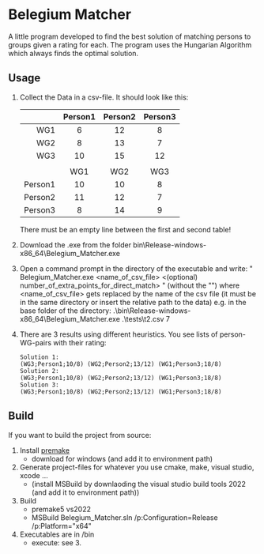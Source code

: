 # Belegium Matcher
A little program developed to find the best solution of matching persons to groups given a rating for each.
The program uses the Hungarian Algorithm which always finds the optimal solution.

## Usage
1. Collect the Data in a csv-file. It should look like this:

    |         | Person1 | Person2 | Person3 |
    | -------:|:-------:|:-------:|:-------:|
    | WG1     | 6       | 12      | 8      |
    | WG2     | 8       | 13      | 7       |
    | WG3     | 10      | 15      | 12      |
    |         |         |         |         |
    |         | WG1     | WG2     | WG3     | 
    | Person1 | 10      | 10      | 8       |
    | Person2 | 11      | 12      | 7       |
    | Person3 | 8       | 14      | 9       |

    There must be an empty line between the first and second table!

2. Download the .exe from the folder bin\Release-windows-x86_64\Belegium_Matcher.exe
3. Open a command prompt in the directory of the executable and write: 
"
Belegium_Matcher.exe <name_of_csv_file> <(optional) number_of_extra_points_for_direct_match>
" (without the "")
where <name_of_csv_file> gets replaced by the name of the csv file
(it must be in the same directory or insert the relative path to the data)
e.g. in the base folder of the directory:
.\bin\Release-windows-x86_64\Belegium_Matcher.exe .\tests\t2.csv 7

4. There are 3 results using different heuristics.
    You see lists of person-WG-pairs with their rating:
    ```
    Solution 1:
    (WG3;Person1;10/8) (WG2;Person2;13/12) (WG1;Person3;18/8)
    Solution 2:
    (WG3;Person1;10/8) (WG2;Person2;13/12) (WG1;Person3;18/8)
    Solution 3:
    (WG3;Person1;10/8) (WG2;Person2;13/12) (WG1;Person3;18/8)
    ```

## Build
If you want to build the project from source:
1. Install [premake](https://premake.github.io/)
    - download for windows (and add it to environment path)
2. Generate project-files for whatever you use cmake, make, visual studio, xcode ...
    - (install MSBuild by downlaoding the visual studio build tools 2022
    (and add it to environment path))
3. Build
    - premake5 vs2022
    - MSBuild Belegium_Matcher.sln /p:Configuration=Release /p:Platform="x64"
4. Executables are in /bin
    - execute: see 3.
